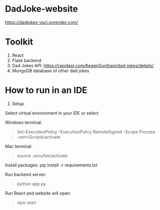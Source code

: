 # DadJoke-website
https://dadjokes-vsci.onrender.com/

# Toolkit
1. React
2. Flask backend
3. Dad Jokes API: https://rapidapi.com/KegenGuyll/api/dad-jokes/details/ 
4. MongoDB database of other dad jokes

# How to run in an IDE
1. Setup

Select virtual environment in your IDE or select

Windows terminal:
> Set-ExecutionPolicy -ExecutionPolicy RemoteSigned -Scope Process
> .venv\Scripts\activate

Mac terminal:
> source .venv/bin/activate

Install packages:
pip install -r requirements.txt

Run backend server:
> python app.py

Run React and website will open:
> npm start




